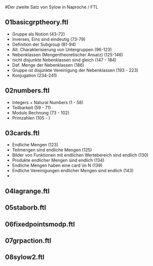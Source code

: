 #Der zweite Satz von Sylow in Naproche / FTL

## 01basicgrptheory.ftl

* Gruppe als Notion (43-72)
* Inverses, Eins sind eindeutig (73-79)
* Definition der Subgroup (81-94)
* Alt. Charakterisierung von Untergruppen (96-123)
* Nebenklassen (Mengentheoretischer Ansatz) (125-146)
* nicht disjunkte Nebenklassen sind gleich (147 - 184)
* Def. Menge der Nebenklassen (186)
* Gruppe ist disjunkte Vereinigung der Nebenklassen (193 - 223)
* Konjugation (234-241)

## 02numbers.ftl

* Integers + Natural Numbers (1 - 58)
* Teilbarkeit (59 - 71)
* Modulo Rechnung (73 - 102)
* Primzahlen (105 - )

## 03cards.ftl

* Endliche Mengen (123)
* Teilmengen sind endliche Mengen (125)
* Bilder von Funktionen mit endlichen Wertebereich sind endlich (130)
* Produkte endlicher Mengen sind endlich (134)
* Endliche Mengen haben eine card \in N (139)
* Endliche Vereinigungen endlicher Mengen sind endlich (143)
* 

## 04lagrange.ftl

## 05staborb.ftl

## 06fixedpointsmodp.ftl

## 07grpaction.ftl

## 08sylow2.ftl